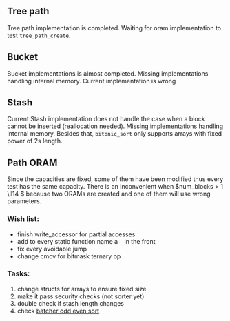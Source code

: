 ## Tree path
Tree path implementation is completed. Waiting for oram implementation to test `tree_path_create`.

## Bucket
Bucket implementations is almost completed. Missing implementations handling internal memory. Current implementation is wrong

## Stash
Current Stash implementation does not handle the case when a block cannot be inserted (reallocation needed). Missing implementations handling internal memory.
Besides that, `bitonic_sort` only supports arrays with fixed power of 2s length.

## Path ORAM
Since the capacities are fixed, some of them have been modified thus every test has the same capacity. There is an inconvenient when $num\_blocks > 1 \ll14 $ because two ORAMs are created and one of them will use wrong parameters.

### Wish list:
- finish write_accessor for partial accesses
- add to every static function name a `_` in the front
- fix every avoidable jump
- change cmov for bitmask ternary op

### Tasks:
1) change structs for arrays to ensure fixed size
2) make it pass security checks (not sorter yet)
3) double check if stash length changes
4) check [batcher odd even sort](https://en.wikipedia.org/wiki/Batcher_odd%E2%80%93even_mergesort#cite_note-4)
